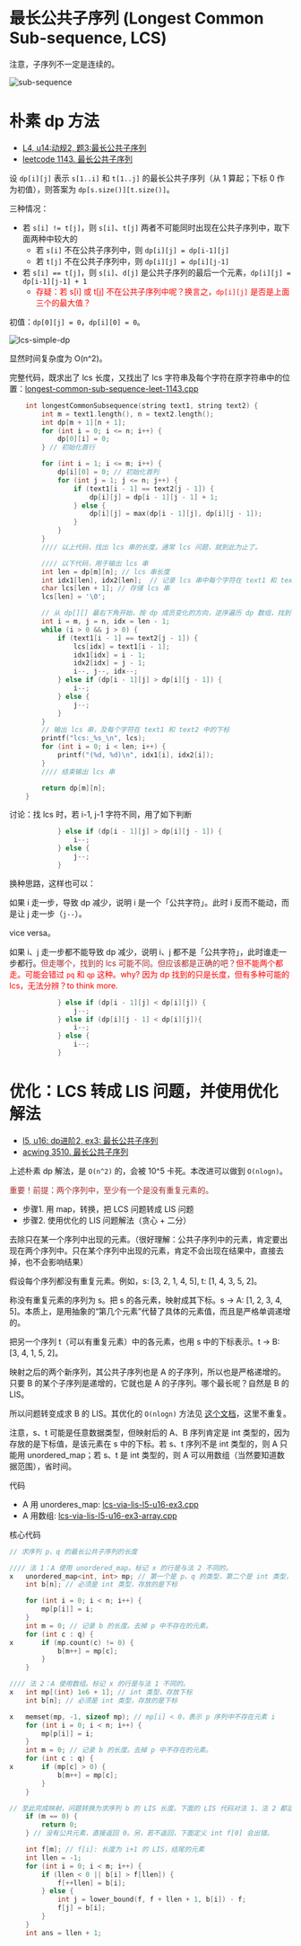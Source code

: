 # 最长公共子序列 (Longest Common Sub-sequence, LCS)

注意，子序列不一定是连续的。

![sub-sequence](pics/lis-sub-seq.png)

# 朴素 dp 方法

* [L4, u14:动规2, 题3:最长公共子序列](https://oj.youdao.com/course/13/82/1#/1/9467)
* [leetcode 1143. 最长公共子序列](https://leetcode.cn/problems/longest-common-subsequence/)

设 `dp[i][j]` 表示 `s[1..i]` 和 `t[1..j]` 的最长公共子序列（从 1 算起；下标 0 作为初值），则答案为 `dp[s.size()][t.size()]`。

三种情况：
* 若 `s[i] != t[j]`，则 `s[i]`、`t[j]` 两者不可能同时出现在公共子序列中，取下面两种中较大的
  * 若 `s[i]` 不在公共子序列中，则 `dp[i][j] = dp[i-1][j]`
  * 若 `t[j]` 不在公共子序列中，则 `dp[i][j] = dp[i][j-1]`
* 若 `s[i] == t[j]`，则 `s[i]`、`d[j]` 是公共子序列的最后一个元素，`dp[i][j] = dp[i-1][j-1] + 1`
  * <font color="red">存疑：若 s[i] 或 t[j] 不在公共子序列中呢？换言之，`dp[i][j]` 是否是上面三个的最大值？</font>

初值：`dp[0][j] = 0`，`dp[i][0] = 0`。

![lcs-simple-dp](pics/lcs-simple-dp-formula.png)

显然时间复杂度为 O(n^2)。

完整代码，既求出了 lcs 长度，又找出了 lcs 字符串及每个字符在原字符串中的位置：[longest-common-sub-sequence-leet-1143.cpp](code/longest-common-sub-sequence-leet-1143.cpp)

```cpp
    int longestCommonSubsequence(string text1, string text2) {
        int m = text1.length(), n = text2.length();
        int dp[m + 1][n + 1];
        for (int i = 0; i <= n; i++) {
            dp[0][i] = 0;
        } // 初始化首行

        for (int i = 1; i <= m; i++) {
            dp[i][0] = 0; // 初始化首列
            for (int j = 1; j <= n; j++) {
                if (text1[i - 1] == text2[j - 1]) {
                    dp[i][j] = dp[i - 1][j - 1] + 1;
                } else {
                    dp[i][j] = max(dp[i - 1][j], dp[i][j - 1]);
                }
            }
        }
        //// 以上代码，找出 lcs 串的长度。通常 lcs 问题，就到此为止了。

        //// 以下代码，用于输出 lcs 串
        int len = dp[m][n]; // lcs 串长度
        int idx1[len], idx2[len];  // 记录 lcs 串中每个字符在 text1 和 text2 中的下标
        char lcs[len + 1]; // 存储 lcs 串
        lcs[len] = '\0';

        // 从 dp[][] 最右下角开始，按 dp 成员变化的方向，逆序遍历 dp 数组，找到 lcs 串
        int i = m, j = n, idx = len - 1;
        while (i > 0 && j > 0) {
            if (text1[i - 1] == text2[j - 1]) {
                lcs[idx] = text1[i - 1];
                idx1[idx] = i - 1;
                idx2[idx] = j - 1;
                i--, j--, idx--;
            } else if (dp[i - 1][j] > dp[i][j - 1]) {
                i--;
            } else {
                j--;
            }
        }
        // 输出 lcs 串，及每个字符在 text1 和 text2 中的下标
        printf("lcs:_%s_\n", lcs);
        for (int i = 0; i < len; i++) {
            printf("(%d, %d)\n", idx1[i], idx2[i]);
        }
        //// 结束输出 lcs 串

        return dp[m][n];
    }
```

讨论：找 lcs 时，若 i-1, j-1 字符不同，用了如下判断
```cpp
            } else if (dp[i - 1][j] > dp[i][j - 1]) {
                i--;
            } else {
                j--;
            }
```

换种思路，这样也可以：

如果 i 走一步，导致 dp 减少，说明 i 是一个「公共字符」。此时 i 反而不能动，而是让 j 走一步（`j--`）。

vice versa。

如果 i、j 走一步都不能导致 dp 减少，说明 i、j 都不是「公共字符」，此时谁走一步都行。<font color="brown">但走哪个，找到的 lcs 可能不同。但应该都是正确的吧？</font><font color="red">但不能两个都走。可能会错过 `pq` 和 `qp` 这种。why? 因为 dp 找到的只是长度，但有多种可能的 lcs，无法分辨？to think more.</font>

```cpp
            } else if (dp[i - 1][j] < dp[i][j]) {
                j--;
            } else if (dp[i][j - 1] < dp[i][j]){
                i--;
            } else {
                i--;
            }
```

# 优化：LCS 转成 LIS 问题，并使用优化解法

* [l5, u16: dp进阶2, ex3: 最长公共子序列](https://oj.youdao.com/course/37/285/1#/1/14239)
* [acwing 3510. 最长公共子序列](https://www.acwing.com/problem/content/3513/)

上述朴素 dp 解法，是 `O(n^2)` 的，会被 10^5 卡死。本改进可以做到 `O(nlogn)`。

<font color="brown">重要！前提：两个序列中，至少有一个是没有重复元素的。</font>

- 步骤1. 用 map，转换，把 LCS 问题转成 LIS 问题
- 步骤2. 使用优化的 LIS 问题解法（贪心 + 二分）

去除只在某一个序列中出现的元素。（很好理解：公共子序列中的元素，肯定要出现在两个序列中。只在某个序列中出现的元素，肯定不会出现在结果中，直接去掉，也不会影响结果）

假设每个序列都没有重复元素。例如，s: [3, 2, 1, 4, 5], t: [1, 4, 3, 5, 2]。

称没有重复元素的序列为 s。把 s 的各元素，映射成其下标。s -> A: [1, 2, 3, 4, 5]。本质上，是用抽象的“第几个元素”代替了具体的元素值，而且是严格单调递增的。

把另一个序列 t（可以有重复元素）中的各元素，也用 s 中的下标表示。t -> B: [3, 4, 1, 5, 2]。

映射之后的两个新序列，其公共子序列也是 A 的子序列，所以也是严格递增的。只要 B 的某个子序列是递增的，它就也是 A 的子序列。哪个最长呢？自然是 B 的 LIS。

所以问题转变成求 B 的 LIS。其优化的 `O(nlogn)` 方法见 [这个文档](最长递增子序列-LIS-01-综述.md)，这里不重复。

注意，s、t 可能是任意数据类型，但映射后的 A、B 序列肯定是 int 类型的，因为存放的是下标值，是该元素在 s 中的下标。若 s、t 序列不是 int 类型的，则 A 只能用 unordered_map；若 s、t 是 int 类型的，则 A 可以用数组（当然要知道数据范围），省时间。

代码
* A 用 unorderes_map: [lcs-via-lis-l5-u16-ex3.cpp](code/lcs-via-lis-l5-u16-ex3.cpp)
* A 用数组: [lcs-via-lis-l5-u16-ex3-array.cpp](code/lcs-via-lis-l5-u16-ex3-array.cpp)

核心代码

```cpp
// 求序列 p、q 的最长公共子序列的长度

//// 法 1：A 使用 unordered_map。标记 x 的行是与法 2 不同的。
x   unordered_map<int, int> mp; // 第一个是 p、q 的类型，第二个是 int 类型，存放下标
    int b[n]; // 必须是 int 类型，存放的是下标

    for (int i = 0; i < n; i++) {
        mp[p[i]] = i;
    }
    int m = 0; // 记录 b 的长度。去掉 p 中不存在的元素。
    for (int c : q) {
x       if (mp.count(c) != 0) {
            b[m++] = mp[c];
        }
    }

//// 法 2：A 使用数组。标记 x 的行是与法 1 不同的。
x   int mp[(int) 1e6 + 1]; // int 类型，存放下标
    int b[n]; // 必须是 int 类型，存放的是下标

x   memset(mp, -1, sizeof mp); // mp[i] < 0，表示 p 序列中不存在元素 i
    for (int i = 0; i < n; i++) {
        mp[p[i]] = i;
    }
    int m = 0; // 记录 b 的长度。去掉 p 中不存在的元素。
    for (int c : q) {
x       if (mp[c] > 0) {
            b[m++] = mp[c];
        }
    }

// 至此完成映射，问题转换为求序列 b 的 LIS 长度。下面的 LIS 代码对法 1、法 2 都适用。
    if (m == 0) {
        return 0;
    } // 没有公共元素，直接返回 0。另，若不返回，下面定义 int f[0] 会出错。

    int f[m]; // f[i]: 长度为 i+1 的 LIS，结尾的元素
    int llen = -1;
    for (int i = 0; i < m; i++) {
        if (llen < 0 || b[i] > f[llen]) {
            f[++llen] = b[i];
        } else {
            int j = lower_bound(f, f + llen + 1, b[i]) - f;
            f[j] = b[i];
        }
    }
    int ans = llen + 1;
```

